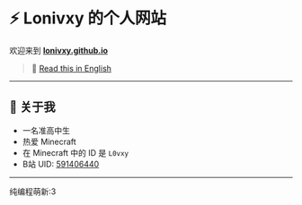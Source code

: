 # ⚡ Lonivxy 的个人网站

欢迎来到 **[lonivxy.github.io](https://lonivxy.github.io/)**  

> 📖 [Read this in English](./README.md)

---

## 👤 关于我

- 一名准高中生
- 热爱 Minecraft
- 在 Minecraft 中的 ID 是 `L0vxy`
- B站 UID: [591406440](https://space.bilibili.com/591406440)

---

纯编程萌新:3
